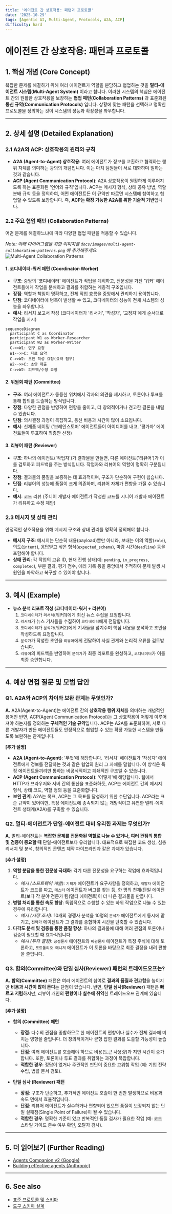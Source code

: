 ```yaml
---
title: '에이전트 간 상호작용: 패턴과 프로토콜'
date: '2025-10-29'
tags: [Agentic AI, Multi-Agent, Protocols, A2A, ACP]
difficulty: hard
---
```


# 에이전트 간 상호작용: 패턴과 프로토콜

## 1. 핵심 개념 (Core Concept)

복잡한 문제를 해결하기 위해 여러 에이전트가 역할을 분담하고 협업하는 것을 **멀티-에이전트 시스템(Multi-Agent System)** 이라고 합니다. 이러한 시스템의 핵심은 에이전트 간의 원활한 상호작용을 보장하는 **협업 패턴(Collaboration Patterns)** 과 표준화된 **통신 규약(Communication Protocols)** 입니다. 상황에 맞는 패턴을 선택하고 명확한 프로토콜을 정의하는 것이 시스템의 성능과 확장성을 좌우합니다.

______________________________________________________________________

## 2. 상세 설명 (Detailed Explanation)

### 2.1 A2A와 ACP: 상호작용의 원리와 규칙

- **A2A (Agent-to-Agent) 상호작용**: 여러 에이전트가 정보를 교환하고 협력하는 행위 자체를 의미하는 광의의 개념입니다. 이는 마치 팀원들이 서로 대화하며 일하는 것과 같습니다.
- **ACP (Agent Communication Protocol)**: A2A 상호작용이 원활하게 이루어지도록 하는 표준화된 '언어와 규칙'입니다. ACP는 메시지 형식, 상태 공유 방법, 역할 분배 규칙 등을 정의하여, 어떤 에이전트든 이 규약만 따르면 시스템에 참여하고 협업할 수 있도록 보장합니다. 즉, **ACP는 확장 가능한 A2A를 위한 기술적 기반**입니다.

### 2.2 주요 협업 패턴 (Collaboration Patterns)

어떤 문제를 해결하느냐에 따라 다양한 협업 패턴을 적용할 수 있습니다.

*Note: 아래 다이어그램을 위한 이미지를 `docs/images/multi-agent-collaboration-patterns.png` 에 추가해주세요.*
![Multi-Agent Collaboration Patterns](../../images/multi-agent-collaboration-patterns.png)

#### 1. 코디네이터-워커 패턴 (Coordinator-Worker)

- **구조**: 중앙의 '코디네이터' 에이전트가 작업을 계획하고, 전문성을 가진 '워커' 에이전트들에게 작업을 분배하고 결과를 취합하는 계층적 구조입니다.
- **장점**: 역할과 책임이 명확하고, 전체 작업 흐름을 중앙에서 관리하기 용이합니다.
- **단점**: 코디네이터에 병목이 발생할 수 있고, 코디네이터의 성능이 전체 시스템의 성능을 좌우합니다.
- **예시**: 리서치 보고서 작성 (코디네이터가 '리서처', '작성자', '교정자'에게 순서대로 작업을 지시)

```mermaid
sequenceDiagram
  participant C as Coordinator
  participant W1 as Worker-Researcher
  participant W2 as Worker-Writer
  C->>W1: 연구 요청
  W1-->>C: 자료 요약
  C->>W2: 초안 작성 요청(요약 첨부)
  W2-->>C: 초안 제출
  C->>W2: 피드백/수정 요청
```

#### 2. 위원회 패턴 (Committee)

- **구조**: 여러 에이전트가 동등한 위치에서 각자의 의견을 제시하고, 토론이나 투표를 통해 합의를 도출하는 방식입니다.
- **장점**: 다양한 관점을 반영하여 편향을 줄이고, 더 창의적이거나 견고한 결론을 내릴 수 있습니다.
- **단점**: 의사결정 과정이 복잡하고, 통신 비용과 시간이 많이 소요됩니다.
- **예시**: 신제품 네이밍 ('브레인스토머' 에이전트들이 아이디어를 내고, '평가자' 에이전트들이 투표하여 최종안 선정)

#### 3. 리뷰어 패턴 (Reviewer)

- **구조**: 하나의 에이전트('작업자')가 결과물을 만들면, 다른 에이전트('리뷰어')가 이를 검토하고 피드백을 주는 방식입니다. 작업자와 리뷰어의 역할이 명확히 구분됩니다.
- **장점**: 결과물의 품질을 보증하는 데 효과적이며, 구조가 단순하여 구현이 쉽습니다.
- **단점**: 리뷰어의 성능에 품질이 크게 의존하며, 리뷰어 자체가 편향을 가질 수 있습니다.
- **예시**: 코드 리뷰 (주니어 개발자 에이전트가 작성한 코드를 시니어 개발자 에이전트가 리뷰하고 수정 제안)

### 2.3 메시지 및 상태 관리

안정적인 상호작용을 위해 메시지 구조와 상태 관리를 명확히 정의해야 합니다.

- **메시지 구조**: 메시지는 단순히 내용(payload)뿐만 아니라, 보내는 이의 역할(`role`), 의도(`intent`), 응답받고 싶은 형식(`expected_schema`), 마감 시간(`deadline`) 등을 포함해야 합니다.
- **상태 관리**: 각 작업의 고유 ID, 현재 진행 상태(예: `pending`, `in_progress`, `completed`), 부분 결과, 평가 점수, 에러 기록 등을 중앙에서 추적하여 문제 발생 시 원인을 파악하고 복구할 수 있어야 합니다.

______________________________________________________________________

## 3. 예시 (Example)

- **뉴스 분석 리포트 작성 (코디네이터-워커 + 리뷰어)**
  1. `코디네이터`가 `리서처`(워커1)에게 최신 뉴스 수집을 요청합니다.
  1. `리서처`가 뉴스 기사들을 수집하여 `코디네이터`에게 전달합니다.
  1. `코디네이터`가 `분석가`(워커2)에게 기사들을 넘겨주며 핵심 내용을 분석하고 초안을 작성하도록 요청합니다.
  1. `분석가`가 작성한 초안을 `리뷰어`에게 전달하여 사실 관계와 논리적 오류를 검토받습니다.
  1. `리뷰어`의 피드백을 반영하여 `분석가`가 최종 리포트를 완성하고, `코디네이터`가 이를 최종 승인합니다.

______________________________________________________________________

## 4. 예상 면접 질문 및 모범 답안

### Q1. A2A와 ACP의 차이와 보완 관계는 무엇인가?

**A.** A2A(Agent-to-Agent)는 에이전트 간의 **상호작용 행위 자체**를 의미하는 개념적인 용어인 반면, ACP(Agent Communication Protocol)는 그 상호작용이 어떻게 이루어져야 하는지를 정의하는 **구체적인 기술 규약**입니다. ACP는 A2A를 표준화하여, 서로 다른 개발자가 만든 에이전트들도 안정적으로 협업할 수 있는 확장 가능한 시스템을 만들도록 보완하는 관계입니다.

**\[추가 설명\]**

- **A2A (Agent-to-Agent)**: '무엇'에 해당합니다. '리서처' 에이전트가 '작성자' 에이전트에게 정보를 전달하는 것과 같은 협업의 원리 그 자체를 말합니다. 이 방식은 특정 에이전트들끼리만 통하는 비공식적이고 폐쇄적인 구조일 수 있습니다.
- **ACP (Agent Communication Protocol)**: '어떻게'에 해당합니다. 웹에서 HTTP가 브라우저와 서버 간의 통신을 표준화하듯, ACP는 에이전트 간의 메시지 형식, 상태 코드, 역할 정의 등을 표준화합니다.
- **보완 관계**: A2A는 목표, ACP는 그 목표를 달성하기 위한 수단입니다. ACP라는 표준 규약이 있어야만, 특정 에이전트에 종속되지 않는 개방적이고 유연한 멀티-에이전트 생태계(A2A)를 구축할 수 있습니다.

### Q2. 멀티-에이전트가 단일-에이전트 대비 유리한 과제는 무엇인가?

**A.** 멀티-에이전트는 **복잡한 문제를 전문화된 역할로 나눌 수 있거나, 여러 관점의 통합 및 검증이 중요할 때** 단일-에이전트보다 유리합니다. 대표적으로 복잡한 코드 생성, 심층 리서치 및 분석, 창의적인 콘텐츠 제작 파이프라인과 같은 과제가 있습니다.

**\[추가 설명\]**

1. **역할 분담을 통한 전문성 극대화**: 각기 다른 전문성을 요구하는 작업에 효과적입니다.
   - *예시 (소프트웨어 개발)*: `기획자` 에이전트가 요구사항을 정의하고, `개발자` 에이전트가 코드를 짜고, `테스터` 에이전트가 버그를 찾는 등, 한 명의 천재(단일 에이전트)보다 각 분야 전문가 팀(멀티 에이전트)이 더 나은 결과물을 만듭니다.
1. **병렬 처리를 통한 속도 향상**: 독립적으로 수행할 수 있는 하위 작업으로 나눌 수 있는 경우에 유리합니다.
   - *예시 (시장 조사)*: 10개의 경쟁사 분석을 10명의 `분석가` 에이전트에게 동시에 맡기고, `전략가` 에이전트가 그 결과를 종합하여 시간을 단축할 수 있습니다.
1. **다각도 분석 및 검증을 통한 품질 향상**: 하나의 결과물에 대해 여러 관점의 토론이나 검증이 필요할 때 효과적입니다.
   - *예시 (투자 결정)*: `긍정론자` 에이전트와 `비관론자` 에이전트가 특정 주식에 대해 토론하고, `포트폴리오 매니저` 에이전트가 이 토론을 바탕으로 최종 결정을 내려 편향을 줄입니다.

### Q3. 합의(Committee)와 단일 심사(Reviewer) 패턴의 트레이드오프는?

**A.** **합의(Committee)** 패턴은 여러 에이전트의 참여로 **결과의 품질과 견고함**을 높이지만 **비용과 시간이 많이 든다**는 단점이 있습니다. 반면, **단일 심사(Reviewer)** 패턴은 **빠르고 저렴**하지만, 리뷰어 개인의 **편향이나 실수에 취약**한 트레이드오프 관계에 있습니다.

**\[추가 설명\]**

- **합의 (Committee) 패턴**

  - **장점**: 다수의 관점을 종합하므로 한 에이전트의 편향이나 실수가 전체 결과에 미치는 영향을 줄입니다. 더 창의적이거나 균형 잡힌 결과를 도출할 가능성이 높습니다.
  - **단점**: 여러 에이전트를 호출해야 하므로 비용(토큰 사용량)과 지연 시간이 증가합니다. 또한, 토론이나 투표 결과를 취합하는 과정이 복잡합니다.
  - **적합한 경우**: 정답이 없거나 주관적인 판단이 중요한 고위험 작업 (예: 기업 전략 수립, 법률 문서 검토).

- **단일 심사 (Reviewer) 패턴**

  - **장점**: 구조가 단순하고, 추가적인 에이전트 호출이 한 번만 발생하므로 비용과 속도 면에서 효율적입니다.
  - **단점**: 리뷰어 에이전트가 실수하거나 편향되어 있으면 품질이 보장되지 않는 단일 실패점(Single Point of Failure)이 될 수 있습니다.
  - **적합한 경우**: 명확한 기준이 있고 반복적인 품질 검사가 필요한 작업 (예: 코드 스타일 가이드 준수 여부 확인, 오탈자 검사).

______________________________________________________________________

## 5. 더 읽어보기 (Further Reading)

- [Agents Companion v2 (Google)](/docs/references/google/Agents_Companion_v2.pdf)
- [Building effective agents (Anthropic)](/docs/references/anthropic/building-effective-agents.md)

______________________________________________________________________

## 6. See also

- [표준 프로토콜 및 스키마](../5-9-%EB%B3%B4%EC%95%88-and-%ED%94%84%EB%A1%9C%ED%86%A0%EC%BD%9C/standard-protocols-a2a-acp-mcp.md)
- [도구 스키마 설계](../5-9-%EB%B3%B4%EC%95%88-and-%ED%94%84%EB%A1%9C%ED%86%A0%EC%BD%9C/tool-schemas-jsonrpc-openapi.md)
